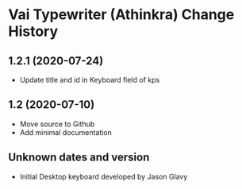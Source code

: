 Vai Typewriter (Athinkra) Change History
====================

1.2.1 (2020-07-24)
----------------
* Update title and id in Keyboard field of kps

1.2 (2020-07-10)
----------------
* Move source to Github
* Add minimal documentation

Unknown dates and version
----------------
* Initial Desktop keyboard developed by Jason Glavy

